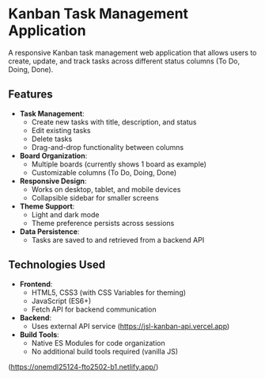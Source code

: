 # Kanban Task Management Application



A responsive Kanban task management web application that allows users to create, update, and track tasks across different status columns (To Do, Doing, Done).

## Features

- **Task Management**:
  - Create new tasks with title, description, and status
  - Edit existing tasks
  - Delete tasks
  - Drag-and-drop functionality between columns
- **Board Organization**:
  - Multiple boards (currently shows 1 board as example)
  - Customizable columns (To Do, Doing, Done)
- **Responsive Design**:
  - Works on desktop, tablet, and mobile devices
  - Collapsible sidebar for smaller screens
- **Theme Support**:
  - Light and dark mode
  - Theme preference persists across sessions
- **Data Persistence**:
  - Tasks are saved to and retrieved from a backend API

## Technologies Used

- **Frontend**:
  - HTML5, CSS3 (with CSS Variables for theming)
  - JavaScript (ES6+)
  - Fetch API for backend communication
- **Backend**:
  - Uses external API service (https://jsl-kanban-api.vercel.app)
- **Build Tools**:
  - Native ES Modules for code organization
  - No additional build tools required (vanilla JS)

(https://onemdl25124-fto2502-b1.netlify.app/)